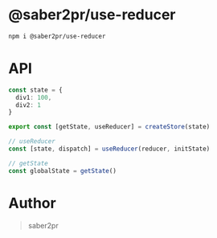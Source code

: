 # @saber2pr/use-reducer

```bash
npm i @saber2pr/use-reducer
```

# API

```ts
const state = {
  div1: 100,
  div2: 1
}

export const [getState, useReducer] = createStore(state)

// useReducer
const [state, dispatch] = useReducer(reducer, initState)

// getState
const globalState = getState()
```

# Author

> saber2pr
